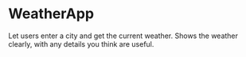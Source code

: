 # WeatherApp
 Let users enter a city and get the current weather.  Shows the weather clearly, with any details you think are useful. 
